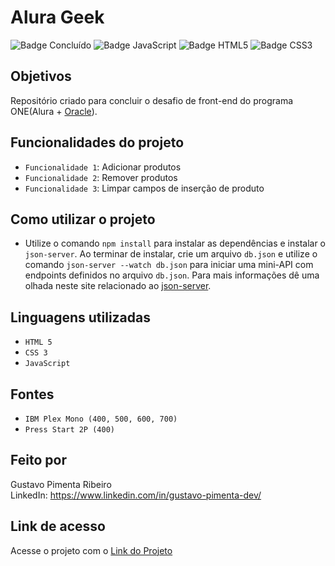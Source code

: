 # Alura Geek

![Badge Concluído](http://img.shields.io/static/v1?label=STATUS&message=CONCLUÍDO&color=GREEN&style=for-the-badge)
![Badge JavaScript](https://img.shields.io/badge/JavaScript-E7E40E)
![Badge HTML5](https://img.shields.io/badge/HTML5-D46114)
![Badge CSS3](https://img.shields.io/badge/CSS3-03318C)

## Objetivos

Repositório criado para concluir o desafio de front-end do programa ONE(<a src="https://www.alura.com.br" target="blank">Alura</a> + <a href="https://www.oracle.com/br/" target="blank">Oracle</a>).

## Funcionalidades do projeto

- `Funcionalidade 1`: Adicionar produtos
- `Funcionalidade 2`: Remover produtos
- `Funcionalidade 3`: Limpar campos de inserção de produto

## Como utilizar o projeto

- Utilize o comando `npm install` para instalar as dependências e instalar o `json-server`. Ao terminar de instalar, crie um arquivo `db.json` e utilize o comando `json-server --watch db.json` para iniciar uma mini-API com endpoints definidos no arquivo `db.json`. Para mais informações dê uma olhada neste site relacionado ao <a href="https://www.fabricadecodigo.com/json-server/" target="blank">json-server</a>.

## Linguagens utilizadas

- `HTML 5`
- `CSS 3`
- `JavaScript`

## Fontes

- `IBM Plex Mono (400, 500, 600, 700)`
- `Press Start 2P (400)`

## Feito por

Gustavo Pimenta Ribeiro
<br/>
LinkedIn: https://www.linkedin.com/in/gustavo-pimenta-dev/

## Link de acesso

Acesse o projeto com o [Link do Projeto](https://gustavopimentaribeiro.github.io/alura-geek/)
